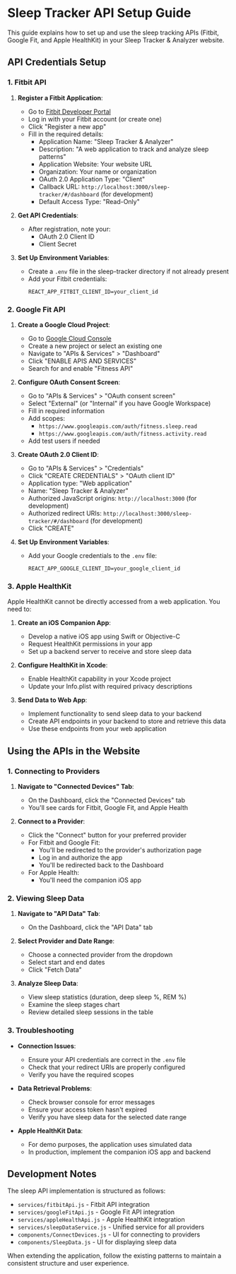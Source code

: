 # Sleep Tracker API Setup Guide

This guide explains how to set up and use the sleep tracking APIs (Fitbit, Google Fit, and Apple HealthKit) in your Sleep Tracker & Analyzer website.

## API Credentials Setup

### 1. Fitbit API

1. **Register a Fitbit Application**:
   - Go to [Fitbit Developer Portal](https://dev.fitbit.com/apps/new)
   - Log in with your Fitbit account (or create one)
   - Click "Register a new app"
   - Fill in the required details:
     - Application Name: "Sleep Tracker & Analyzer"
     - Description: "A web application to track and analyze sleep patterns"
     - Application Website: Your website URL
     - Organization: Your name or organization
     - OAuth 2.0 Application Type: "Client"
     - Callback URL: `http://localhost:3000/sleep-tracker/#/dashboard` (for development)
     - Default Access Type: "Read-Only"

2. **Get API Credentials**:
   - After registration, note your:
     - OAuth 2.0 Client ID
     - Client Secret

3. **Set Up Environment Variables**:
   - Create a `.env` file in the sleep-tracker directory if not already present
   - Add your Fitbit credentials:
     ```
     REACT_APP_FITBIT_CLIENT_ID=your_client_id
     ```

### 2. Google Fit API

1. **Create a Google Cloud Project**:
   - Go to [Google Cloud Console](https://console.cloud.google.com/)
   - Create a new project or select an existing one
   - Navigate to "APIs & Services" > "Dashboard"
   - Click "ENABLE APIS AND SERVICES"
   - Search for and enable "Fitness API"

2. **Configure OAuth Consent Screen**:
   - Go to "APIs & Services" > "OAuth consent screen"
   - Select "External" (or "Internal" if you have Google Workspace)
   - Fill in required information
   - Add scopes:
     - `https://www.googleapis.com/auth/fitness.sleep.read`
     - `https://www.googleapis.com/auth/fitness.activity.read`
   - Add test users if needed

3. **Create OAuth 2.0 Client ID**:
   - Go to "APIs & Services" > "Credentials"
   - Click "CREATE CREDENTIALS" > "OAuth client ID"
   - Application type: "Web application"
   - Name: "Sleep Tracker & Analyzer"
   - Authorized JavaScript origins: `http://localhost:3000` (for development)
   - Authorized redirect URIs: `http://localhost:3000/sleep-tracker/#/dashboard` (for development)
   - Click "CREATE"

4. **Set Up Environment Variables**:
   - Add your Google credentials to the `.env` file:
     ```
     REACT_APP_GOOGLE_CLIENT_ID=your_google_client_id
     ```

### 3. Apple HealthKit

Apple HealthKit cannot be directly accessed from a web application. You need to:

1. **Create an iOS Companion App**:
   - Develop a native iOS app using Swift or Objective-C
   - Request HealthKit permissions in your app
   - Set up a backend server to receive and store sleep data

2. **Configure HealthKit in Xcode**:
   - Enable HealthKit capability in your Xcode project
   - Update your Info.plist with required privacy descriptions

3. **Send Data to Web App**:
   - Implement functionality to send sleep data to your backend
   - Create API endpoints in your backend to store and retrieve this data
   - Use these endpoints from your web application

## Using the APIs in the Website

### 1. Connecting to Providers

1. **Navigate to "Connected Devices" Tab**:
   - On the Dashboard, click the "Connected Devices" tab
   - You'll see cards for Fitbit, Google Fit, and Apple Health

2. **Connect to a Provider**:
   - Click the "Connect" button for your preferred provider
   - For Fitbit and Google Fit:
     - You'll be redirected to the provider's authorization page
     - Log in and authorize the app
     - You'll be redirected back to the Dashboard
   - For Apple Health:
     - You'll need the companion iOS app

### 2. Viewing Sleep Data

1. **Navigate to "API Data" Tab**:
   - On the Dashboard, click the "API Data" tab

2. **Select Provider and Date Range**:
   - Choose a connected provider from the dropdown
   - Select start and end dates
   - Click "Fetch Data"

3. **Analyze Sleep Data**:
   - View sleep statistics (duration, deep sleep %, REM %)
   - Examine the sleep stages chart
   - Review detailed sleep sessions in the table

### 3. Troubleshooting

- **Connection Issues**:
  - Ensure your API credentials are correct in the `.env` file
  - Check that your redirect URIs are properly configured
  - Verify you have the required scopes

- **Data Retrieval Problems**:
  - Check browser console for error messages
  - Ensure your access token hasn't expired
  - Verify you have sleep data for the selected date range

- **Apple HealthKit Data**:
  - For demo purposes, the application uses simulated data
  - In production, implement the companion iOS app and backend

## Development Notes

The sleep API implementation is structured as follows:

- `services/fitbitApi.js` - Fitbit API integration
- `services/googleFitApi.js` - Google Fit API integration
- `services/appleHealthApi.js` - Apple HealthKit integration
- `services/sleepDataService.js` - Unified service for all providers
- `components/ConnectDevices.js` - UI for connecting to providers
- `components/SleepData.js` - UI for displaying sleep data

When extending the application, follow the existing patterns to maintain a consistent structure and user experience. 